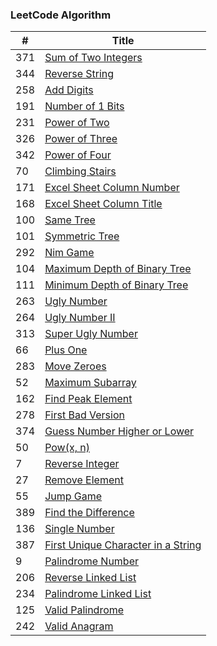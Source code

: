 ### LeetCode Algorithm

| # | Title |
|---| ----- |
|371|[Sum of Two Integers](./sum-of-two-integers.cpp)
|344|[Reverse String](./reverse-string.cpp)
|258|[Add Digits](./add-digits.cpp)
|191|[Number of 1 Bits](./number-of-1-bits.cpp)
|231|[Power of Two](./power-of-two.cpp)
|326|[Power of Three](./power-of-three.cpp)
|342|[Power of Four](./power-of-four.cpp)
|70|[Climbing Stairs](./climbing-stairs.cpp)
|171|[Excel Sheet Column Number](./excel-sheet-column-number.cpp)
|168|[Excel Sheet Column Title](./excel-sheet-column-title.cpp)
|100|[Same Tree](./same-tree.cpp)
|101|[Symmetric Tree](./symmetric-tree.cpp)
|292|[Nim Game](./nim-game.cpp)
|104|[Maximum Depth of Binary Tree](./maximum-depth-of-binary-tree.cpp)
|111|[Minimum Depth of Binary Tree](./minimum-depth-of-binary-tree.cpp)
|263|[Ugly Number](./ugly-number.cpp)
|264|[Ugly Number II](./ugly-number-ii.cpp)
|313|[Super Ugly Number](./super-ugly-number.cpp)
|66|[Plus One](./plus-one.cpp)
|283|[Move Zeroes](move-zeroes.cpp)
|52|[Maximum Subarray](./maximum-subarray.cpp)
|162|[Find Peak Element](./find-peak-element.cpp)
|278|[First Bad Version](./first-bad-version.cpp)
|374|[Guess Number Higher or Lower](./guess-number-higher-or-lower.cpp)
|50|[Pow(x, n)](./powx-n.cpp)
|7|[Reverse Integer](./reverse-integer.cpp)
|27|[Remove Element](./remove-element.cpp)
|55|[Jump Game](./jump-game.cpp)
|389|[Find the Difference](./find-the-difference.cpp)
|136|[Single Number](./single-number.cpp)
|387|[First Unique Character in a String](./first-unique-character-in-a-string.cpp)
|9|[Palindrome Number](./palindrome-number.cpp)
|206|[Reverse Linked List](./reverse-linked-list.cpp)
|234|[Palindrome Linked List](./palindrome-linked-list.cpp)
|125|[Valid Palindrome](./valid-palindrome.cpp)
|242|[Valid Anagram](./valid-anagram.cpp)
